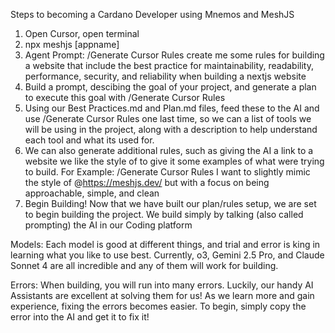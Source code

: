 Steps to becoming a Cardano Developer using Mnemos and MeshJS

1. Open Cursor, open terminal
2. npx meshjs [appname]
3. Agent Prompt: /Generate Cursor Rules create me some rules for building a website that include the best practice for maintainability, readability, performance, security, and reliability when building a nextjs website
4. Build a prompt, descibing the goal of your project, and generate a plan to execute this goal with /Generate Cursor Rules
5. Using our Best Practices.md and Plan.md files, feed these to the AI and use /Generate Cursor Rules one last time, so we can a list of tools we will be using in the project, along with a description to help understand each tool and what its used for.
6. We can also generate additional rules, such as giving the AI a link to a website we like the style of to give it some examples of what were trying to build. For Example: /Generate Cursor Rules I want to slightly mimic the style of @https://meshjs.dev/ but with a focus on being approachable, simple, and clean
7. Begin Building! Now that we have built our plan/rules setup, we are set to begin building the project. We build simply by talking (also called prompting) the AI in our Coding platform

Models: Each model is good at different things, and trial and error is king in learning what you like to use best. Currently, o3, Gemini 2.5 Pro, and Claude Sonnet 4 are all incredible and any of them will work for building.

Errors: When building, you will run into many errors. Luckily, our handy AI Assistants are excellent at solving them for us! As we learn more and gain experience, fixing the errors becomes easier. To begin, simply copy the error into the AI and get it to fix it!
